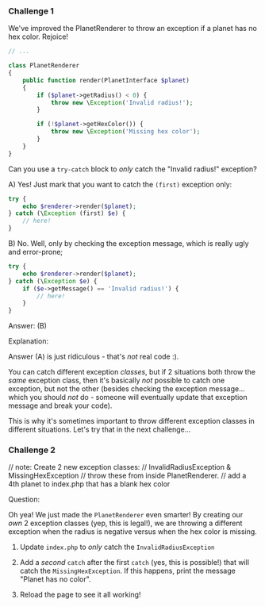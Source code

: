 ### Challenge 1

We've improved the PlanetRenderer to throw an exception if
a planet has no hex color. Rejoice!

```php
// ...

class PlanetRenderer
{
    public function render(PlanetInterface $planet)
    {
        if ($planet->getRadius() < 0) {
            throw new \Exception('Invalid radius!');
        }

        if (!$planet->getHexColor()) {
            throw new \Exception('Missing hex color');
        }
    }
}
```

Can you use a `try-catch` block to *only* catch the
"Invalid radius!" exception?

A) Yes! Just mark that you want to catch the `(first)`
exception only:

```php
try {
    echo $renderer->render($planet);
} catch (\Exception (first) $e) {
    // here!
}
```

B) No. Well, only by checking the exception message,
which is really ugly and error-prone;

```php
try {
    echo $renderer->render($planet);
} catch (\Exception $e) {
    if ($e->getMessage() == 'Invalid radius!') {
        // here!
    }
}
```

Answer: (B)

Explanation:

Answer (A) is just ridiculous - that's *not* real code :).

You can catch different exception *classes*, but if 2 situations
both throw the *same* exception class, then it's basically
*not* possible to catch one exception, but not the other
(besides checking the exception message... which you should
*not* do - someone will eventually update that exception message
and break your code).

This is why it's sometimes important to throw different exception
classes in different situations. Let's try that in the next challenge...

### Challenge 2

// note: Create 2 new exception classes:
// InvalidRadiusException & MissingHexException
// throw these from inside PlanetRenderer.
// add a 4th planet to index.php that has a blank hex color

Question:

Oh yea! We just made the `PlanetRenderer` even smarter! By
creating our *own* 2 exception classes (yep, this is legal!),
we are throwing a different exception when the radius is negative
versus when the hex color is missing.

1) Update `index.php` to *only* catch the `InvalidRadiusException`

2) Add a *second* `catch` after the first `catch` (yes, this is
possible!) that will catch the `MissingHexException`. If this
happens, print the message "Planet has no color".

3) Reload the page to see it all working!
